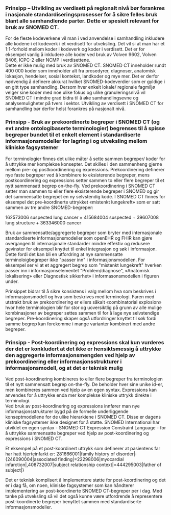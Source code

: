 
### Prinsipp – Utvikling av verdisett på regionalt nivå bør forankres i nasjonale standardiseringsprosesser for å sikre felles bruk blant alle samhandlende parter. Dette er spesielt relevant for bruk av SNOMED CT.

For de fleste kodeverkene vil man i ved anvendelse i samhandling inkludere alle kodene i et kodeverk i et verdisett for utveksling. Det vil si at man har et 1:1-forhold mellom koder i kodeverk og koder i verdisett. Det er for eksempel vanlig å inkludere alle koder ved bruk av Volven 9602, Volven 8406, ICPC-2 eller NCMP i verdisettene.  
Dette er ikke mulig med bruk av SNOMED CT. SNOMED CT inneholder rundt 400 000 koder som inneholder alt fra prosedyrer, diagnoser, anatomisk lokasjon, hendelser, sosial kontekst, landkoder og mye mer. Det er derfor nødvendig å definere akkurat hvilket SNOMED-kodeverdier som er gyldige i en gitt type samhandling. 
Dersom hver enkelt lokale/ regionale fagmiljø velger sine koder med noe ulike fokus og ulike granuleringsnivå vil SNOMED CT i mindre grad bidra til å øke samhandlingsevne og analysemuligheter på tvers i sektor. Utvikling av verdisett i SNOMED CT for samhandling bør derfor helst forankres på nasjonalt nivå.

### Prinsipp - Bruk av prekoordinerte begreper i SNOMED CT (og evt andre ontologibaserte terminologier) begrenses til å spisse begreper bundet til et enkelt element i standardiserte informasjonsmodeller for lagring i og utveksling mellom kliniske fagsystemer

For terminologier finnes det ulike måter å sette sammen begreper/ koder for å uttrykke mer komplekse konsepter. Det skilles i den sammenheng gjerne mellom pre- og postkoordinering og expressions. Prekoordinering definerer nye faste begreper ved å kombinere to eksisterende begreper, mens postkoordinering og expressions setter sammen to eller flere begreper til et nytt sammensatt begrep on-the-fly.
Ved prekoordinering i SNOMED CT setter man sammen to eller flere eksisterende begreper i SNOMED og gir det sammensatte begrepet en ny selvstendig kode. I SNOMED CT finnes for eksempel det  pre-koordinerte uttrykket «mistenkt lungekreft»  som er satt sammen av tre andre SNOMED-begreper:
 
162573006 suspected lung cancer = 415684004 suspected + 39607008 lung structure + 363346000 cancer

Bruk av sammensatte/aggregerte begreper som bryter med internasjonale standardiserte informasjonsmodeller som openEHR og FHIR kan gjøre overgangen til internasjonale standarder mindre effektiv og redusere gevinster for eksempel knyttet til enkel integrasjon og søk i informasjon. Dette fordi det kan bli en utfordring at nye sammensatte terminoloigbegreper ikke "passer inn" i informasjonsmodellen. 
For eksempel ser vi at et aggregert begrep som "mistenkt lungekreft" hverken passer inn i informasjonselementet "Problem/diagnose", «Anatomisk lokalisering» eller Diagnostisk sikkerhet» i informasonsmodellen i figuren under.
 

Prinsippet bidrar til å sikre konsistens i valg mellom hva som beskrives i informasjonsmodell og hva som beskrives med terminologi. 
Faren med utstrakt bruk av prekoordinering er ellers såkalt «combinatorial explosion» hvor hele terminologien blir for stor og uoversiktlig på grunn av alle mulige kombinasjoner av begreper settes sammen til for å lage nye selvstendige begreper. Pre-koordinering skaper også utfordringer knyttet til søk fordi samme begrep kan forekomme i mange varianter kombinert med andre begreper. 

### Prinsipp - Post-koordinering og expressions skal kun vurderes der det er konkludert at det ikke er hensiktsmessig å uttrykke den aggregerte informasjonsmengden ved hjelp av  prekoordinering eller informasjonsstrukturer i informasjonsmodell, og at det er teknisk mulig 

Ved post-koordinering kombineres to eller flere begreper fra terminologien til et nytt sammensatt begrep on-the-fly. De beholder hver sine unike id-er, men kombineres sammen ved hjelp av en egen syntax. Expressions kan anvendes for å uttrykke enda mer komplekse kliniske uttrykk direkte i terminologi.  
Ved bruk av post-koordinering og expressions innfører man nye informasjonsstrukturer bygd på de formelle underliggende konseptmodellene for de ulike hierarkiene i SNOMED CT. Disse er dagens kliniske fagsystemer ikke designet for å støtte. SNOMED International har utviklet en egen syntax - SNOMED CT Expression Constraint Language -  for å uttrykke sammensatte begreper ved hjelp av post-koordinering og expressions i SNOMED CT. 

Et eksempel på et post-koordinert uttrykk som definerer at pasientens far har hatt hjerteinfarkt er:
281666001|family history of disorder|:{246090004|associated finding|=22298006|myocardial infarction|,408732007|subject relationship context|=444295003|father of subject|} 

Det er teknisk komplisert å implementere støtte for post-koordinering og det er i dag få, om noen,  kliniske fagsystemer som kan håndterer implementering av post-koordinerte SNOMED CT-begreper per i dag. Med tanke på utveksling så vil det også kunne være utfordrende å representere post-koordinerte begreper benyttet sammen med standardiserte informasjonsmodeller. 


